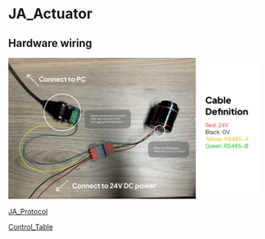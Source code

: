 # JA_Actuator

## Hardware wiring
![](/pic/Hard_Wiring.png)

[JA_Protocol](/JA_Protocol.md)

[Control_Table](/Control_Table.md)

